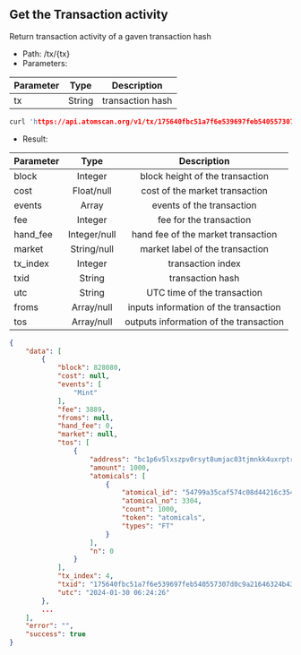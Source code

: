 ## Get the Transaction activity
Return transaction activity of a gaven transaction hash
- Path: /tx/{tx}
- Parameters:

| Parameter | Type | Description|
| ------- |:----------:|:----------:|
| tx | String| transaction hash |

```c
curl 'https://api.atomscan.org/v1/tx/175640fbc51a7f6e539697feb540557307d0c9a21646324b43a8d443a564c0c0/activity'
```

- Result:

| Parameter  |  Type    | Description |
| -------|:--------:|:-----------:|
| block     | Integer | block height of the transaction                
| cost      | Float/null   | cost of the market transaction    
| events    | Array   | events of the transaction       
| fee       | Integer | fee for the transaction         
| hand_fee  | Integer/null | hand fee of the market transaction    
| market    | String/null  | market label of the transaction 
| tx_index  | Integer | transaction index               
| txid      | String  | transaction hash                  
| utc       | String  | UTC time of the transaction
| froms     | Array/null   | inputs information of the transaction
| tos       | Array/null   | outputs information of the transaction

```json
{
    "data": [
        {
            "block": 828080,
            "cost": null,
            "events": [
                "Mint"
            ],
            "fee": 3889,
            "froms": null,
            "hand_fee": 0,
            "market": null,
            "tos": [
                {
                    "address": "bc1p6v5lxszpv0rsyt8umjac03tjmnkk4uxrptrhavsh7sc3mxwx702q3yvv58",
                    "amount": 1000,
                    "atomicals": [
                        {
                            "atomical_id": "54799a35caf574c08d44216c354ef16344f9c5f6c8cf6e349468d90549c9ed5fi0",
                            "atomical_no": 3304,
                            "count": 1000,
                            "token": "atomicals",
                            "types": "FT"
                        }
                    ],
                    "n": 0
                }
            ],
            "tx_index": 4,
            "txid": "175640fbc51a7f6e539697feb540557307d0c9a21646324b43a8d443a564c0c0",
            "utc": "2024-01-30 06:24:26"
        },
        ...
    ],
    "error": "",
    "success": true
}
```
